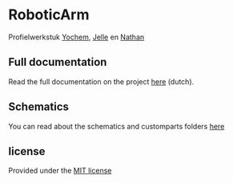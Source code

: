 # RoboticArm
Profielwerkstuk [Yochem](@yochem), [Jelle](@jelle641) en [Nathan](@NathGui)


## Full documentation
Read the full documentation on the project [here](https://github.com/bionicarm/bionicarm/assets/paper/prothesehand.pdf) (dutch).


## Schematics
You can read about the schematics and customparts folders [here](/assets/schematics/schematics.md)


## license
Provided under the [MIT license](https://www.github.com/yochem/roboticarm/blob/master/LICENSE)
